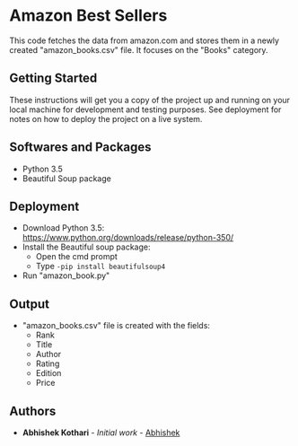 # Amazon Best Sellers
This code fetches the data from amazon.com and stores them in a newly created "amazon_books.csv" file. It focuses on the "Books" category.

## Getting Started
These instructions will get you a copy of the project up and running on your local machine for development and testing purposes. See deployment for notes on how to deploy the project on a live system.

## Softwares and Packages
* Python 3.5 
* Beautiful Soup package

## Deployment
* Download Python 3.5: https://www.python.org/downloads/release/python-350/
* Install the Beautiful soup package:
    * Open the cmd prompt
    * Type  `-pip install beautifulsoup4`
* Run "amazon_book.py"

## Output
* "amazon_books.csv" file is created with the fields:
    * Rank
    * Title
    * Author
    * Rating
    * Edition
    * Price
    
## Authors

* **Abhishek Kothari** - *Initial work* - [Abhishek](https://github.com/abhishekkothari09)
